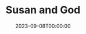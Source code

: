 ---
title: Susan and God
date: 2023-09-08T00:00:00
opening_date: 1939-10-24
closing_date: 1939-10-27
layout: productions
playbill:
Theatre: Theatre Jacksonville
Venue: Little Theatre
cast:
- Barrie Trexel: James Lumpkin
- Blossom Trexel: Shirley Argo
- Charlotte Marley: Marie Kilbride
- Clyde Rochester: Alfred McGinnis
- Hutchins Stubbs: Robert L. Powe
- Irene Burroughs: Janis Frazier
- Leeds: Pol Delgado
- Leonara Stubbs: Marion McCrory
- Leontine: Nadine Ward
- Michael O'Hara: Willie J. DeHoff
- Susan Trexel: Nellilew Quay
crew:
- Assistant Stage Manager: Jesse Hoagland
- Assistant to Director: Edre Ferguson
- Crew Assistant:
  - Alice Clark
  - Bernice Castleberry
  - Charles Roberts
  - Elma Jean Hendren
  - Faith Hendren
  - Lillian Guimond
  - Matilda Shane
  - Molly Delgado
  - NanCe Middlethon
  - Pol Delgado
  - Robert Krell
  - Robert Wheatley
  - Sidney Lanier
  - Sue Griffin
  - Vincent Bisno
  - Walter Edwards
- Director: Edward J. Crowley
- Electrician: Wallace G. Ferry
- Make-up: Stanley Morrell
- Make-up Assistant:
  - Emma Sue Zink
  - Matilda Shane
- Production Manager: Mary Courtney
- Property Assistant:
  - Bernice Klepper
  - Grace Barnett
- Props: Eleanor Edwards
- Stage Manager: Alex Pillsbury
orchestra:
---